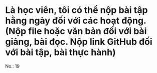 # Là học viên, tôi có thể nộp bài tập hằng ngày đối với các hoạt động.(Nộp file hoặc văn bản đối với bài giảng, bài đọc. Nộp link GitHub đối với bài tập, bài thực hành)

No.: 19